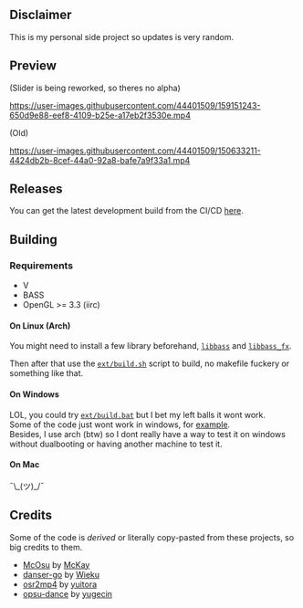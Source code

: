 ## Disclaimer

This is my personal side project so updates is very random.
## Preview

(Slider is being reworked, so theres no alpha)

https://user-images.githubusercontent.com/44401509/159151243-650d9e88-eef8-4109-b25e-a17eb2f3530e.mp4



(Old)

https://user-images.githubusercontent.com/44401509/150633211-4424db2b-8cef-44a0-92a8-bafe7a9f33a1.mp4


## Releases

You can get the latest development build from the CI/CD [here](https://github.com/FireRedz/kurarin/actions/workflows/ci.yml).

## Building

### Requirements

* V
* BASS
* OpenGL >= 3.3 (iirc)

#### On Linux (Arch)

You might need to install a few library beforehand, [`libbass`](https://aur.archlinux.org/packages/libbass) and [`libbass_fx`](https://aur.archlinux.org/packages/libbass_fx). </br>

Then after that use the [`ext/build.sh`](https://github.com/FireRedz/kurarin/blob/rewrite/ext/build.sh) script to build, no makefile fuckery or something like that.

#### On Windows 

LOL, you could try [`ext/build.bat`](https://github.com/FireRedz/kurarin/blob/rewrite/ext/build.bat) but I bet my left balls it wont work. </br>
Some of the code just wont work in windows, for [example](https://cdn.discordapp.com/attachments/703552229680087042/937958943634890762/windowz_moment.mp4). <br/>
Besides, I use arch (btw) so I dont really have a way to test it on windows without dualbooting or having another machine to test it.

#### On Mac

¯\\\_(ツ)\_\/¯



## Credits

Some of the code is _derived_ or literally copy-pasted from these projects, so big credits to them.

* [McOsu](https://github.com/McKay42/McOsu) by [McKay](https://github.com/McKay42)
* [danser-go](https://github.com/McKay42/McOsu) by [Wieku](https://github.com/Wieku)
* [osr2mp4](https://github.com/uyitroa/osr2mp4-core) by [yuitora](https://github.com/uyitroa)
* [opsu-dance](https://github.com/yugecin/opsu-dance) by [yugecin](https://github.com/yugecin)
